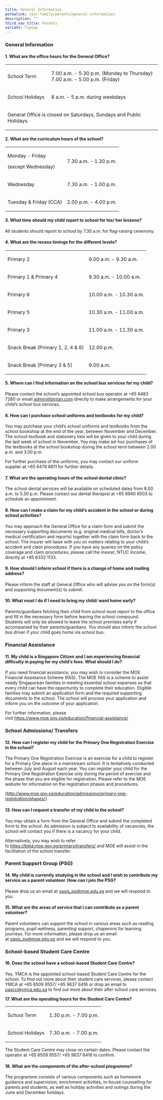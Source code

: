 ```yaml
---
title: General Information
permalink: /our-family/parents/general-information/
description: ""
third_nav_title: Parents
variant: tiptap
---
```

<h3><strong>General Information</strong></h3>
<h4><strong>1. What are the office hours for the General Office?</strong></h4>
<table style="minWidth: 50px">
<colgroup>
<col>
<col>
</colgroup>
<tbody>
<tr>
<td rowspan="1" colspan="1">
<p>School Term</p>
</td>
<td rowspan="1" colspan="1">
<p>7.00 a.m. - 5.30 p.m. (Monday to Thursday)
<br>7.00 a.m. - 5.00 p.m. (Friday)</p>
</td>
</tr>
<tr>
<td rowspan="1" colspan="1">
<p>School Holidays</p>
</td>
<td rowspan="1" colspan="1">
<p>8 a.m. - 5 p.m. during weekdays</p>
</td>
</tr>
<tr>
<td rowspan="1" colspan="2">
<p>General Office is closed on Saturdays, Sundays and Public Holidays.</p>
</td>
</tr>
</tbody>
</table>
<h4><strong>2. What are the curriculum hours of the school?</strong></h4>
<table style="minWidth: 50px">
<colgroup>
<col>
<col>
</colgroup>
<tbody>
<tr>
<td rowspan="1" colspan="1">
<p>Monday - Friday</p>
<p>(except Wednesday)</p>
</td>
<td rowspan="1" colspan="1">
<p>7.30 a.m. - 1.30 p.m.</p>
</td>
</tr>
<tr>
<td rowspan="1" colspan="1">
<p>Wednesday</p>
</td>
<td rowspan="1" colspan="1">
<p>7.30 a.m. - 1.00 p.m.</p>
</td>
</tr>
<tr>
<td rowspan="1" colspan="1">
<p>Tuesday &amp; Friday (CCA)</p>
</td>
<td rowspan="1" colspan="1">
<p>2.00 p.m. - 4.00 p.m.</p>
</td>
</tr>
</tbody>
</table>
<h4><strong>3. What time should my child report to school for his/ her lessons?</strong></h4>
<p>All students should report to school by 7.30 a.m. for flag-raising ceremony.</p>
<h4><strong>4. What are the recess timings for the different levels?</strong></h4>
<table style="minWidth: 50px">
<colgroup>
<col>
<col>
</colgroup>
<tbody>
<tr>
<td rowspan="1" colspan="1">
<p>Primary 2</p>
</td>
<td rowspan="1" colspan="1">
<p>9.00 a.m. - 9.30 a.m.</p>
</td>
</tr>
<tr>
<td rowspan="1" colspan="1">
<p>Primary 1 &amp; Primary 4</p>
</td>
<td rowspan="1" colspan="1">
<p>9.30 a.m. - 10.00 a.m.</p>
</td>
</tr>
<tr>
<td rowspan="1" colspan="1">
<p>Primary 6</p>
</td>
<td rowspan="1" colspan="1">
<p>10.00 a.m. - 10.30 a.m.</p>
</td>
</tr>
<tr>
<td rowspan="1" colspan="1">
<p>Primary 5</p>
</td>
<td rowspan="1" colspan="1">
<p>10.30 a.m. - 11.00 a.m.</p>
</td>
</tr>
<tr>
<td rowspan="1" colspan="1">
<p>Primary 3</p>
</td>
<td rowspan="1" colspan="1">
<p>11.00 a.m. - 11.30 a.m.</p>
</td>
</tr>
<tr>
<td rowspan="1" colspan="1">
<p>Snack Break (Primary 1, 2, 4 &amp; 6)</p>
</td>
<td rowspan="1" colspan="1">
<p>12.00 p.m.</p>
</td>
</tr>
<tr>
<td rowspan="1" colspan="1">
<p>Snack Break (Primary 3 &amp; 5)</p>
</td>
<td rowspan="1" colspan="1">
<p>9.00 a.m.</p>
</td>
</tr>
</tbody>
</table>
<h4><strong>5. Where can I find information on the school bus services for my child?</strong></h4>
<p>Please contact the school’s appointed school bus operator at +65 6483
7260 or email <a href="mailto:admin@btntan.com" rel="noopener noreferrer nofollow" target="_blank">admin@btntan.com</a>&nbsp;directly
to make arrangements for your child’s school bus services.</p>
<h4><strong>6. How can I purchase school uniforms and textbooks for my child?</strong></h4>
<p>You may purchase your child’s school uniforms and textbooks from the school
bookshop at the end of the year, between November and December. The school
textbook and stationery lists will be given to your child during the last
week of school in November. You may make ad-hoc purchases of the textbooks
at the school bookshop during the school term between 2.00 p.m. and 3.00
p.m.</p>
<p>For further purchase of the uniforms, you may contact our&nbsp;uniform
supplier&nbsp;at +65 6479 6811 for further details.</p>
<h4><strong>7. What are the operating hours of the school dental clinic?</strong></h4>
<p>The school dental services will be available on scheduled dates from 8.00
a.m. to 5.30 p.m. Please contact our dental therapist at +65 8940 6503
to schedule an appointment.</p>
<h4><strong>8. How can I make a claim for my child’s accident in the school or during school activities?</strong></h4>
<p>You may approach the General Office for a claim form and submit the necessary
supporting documents (e.g. original medical bills, doctor’s medical certification
and reports) together with the claim form back to the school. The insurer
will liaise with you on matters relating to your child’s accident and claim
procedures. If you have any queries on the policy coverage and claim procedures,
please call the insurer, NTUC Income, directly at +65 6332 1133.</p>
<h4><strong>9. How should I inform school if there is a change of home and mailing address?</strong></h4>
<p>Please inform the staff at General Office who will advise you on the form(s)
and supporting document(s) to submit.</p>
<h4><strong>10. What must I do if I need to bring my child/ ward home early?</strong></h4>
<p>Parents/guardians fetching their child from school must report to the
office and fill in the&nbsp;necessary form before leaving the school compound.
Students will only be allowed to&nbsp;leave the school premises early if
accompanied by their parents/guardians. You should&nbsp;also inform the
school bus driver if your child goes home via school bus.</p>
<h3><strong>Financial Assistance</strong></h3>
<h4><strong>11. My child is a Singapore Citizen and I am experiencing financial difficulty in paying for my child’s fees. What should I do?</strong></h4>
<p>If you need financial assistance, you may wish to consider the MOE Financial
Assistance Scheme (FAS). The MOE FAS is a scheme to assist needy Singaporean
families in meeting essential school expenses so that every child can have
the opportunity to complete their education. Eligible families may submit
an application form and the required supporting documents to the school.
The school will process your application and inform you on the outcome
of your application.</p>
<p>For further information, please visit&nbsp;<a href="https://www.moe.gov.sg/education/financial-assistance/" rel="noopener noreferrer nofollow" target="_blank">https://www.moe.gov.sg/education/financial-assistance/</a>
</p>
<h3><strong>School Admissions/ Transfers</strong></h3>
<h4><strong>12. How can I register my child for the Primary One Registration Exercise in the school?</strong></h4>
<p>The Primary One Registration Exercise is an exercise for a child to register
for a Primary One place in a mainstream school. It is tentatively conducted
between July and August each year. You can register your child for the
Primary One Registration Exercise only during the period of exercise and
the phase that you are eligible for registration. Please refer to the MOE
website for information on the&nbsp;registration phases&nbsp;and procedures.</p>
<p>(<a href="http://www.moe.gov.sg/education/admissions/primary-one-registration/phases/" rel="noopener noreferrer nofollow" target="_blank">http://www.moe.gov.sg/education/admissions/primary-one-registration/phases/</a>)</p>
<h4><strong>13. How can I request a transfer of my child to the school?</strong></h4>
<p>You may obtain a form from the General Office and submit the completed
form to the school. As admission is subject to availability of vacancies,
the school will contact you if there is a vacancy for your child.</p>
<p>Alternatively, you may wish to refer to&nbsp;<a href="https://beta.moe.gov.sg/primary/transfers/" rel="noopener noreferrer nofollow" target="_blank">https://beta.moe.gov.sg/primary/transfers/</a>&nbsp;and
MOE will assist in the facilitation of the school transfer.</p>
<h3><strong>Parent Support Group (PSG)</strong></h3>
<h4><strong>14. My child is currently studying in the school and I wish to contribute my service as a parent volunteer. How can I join the PSG?</strong></h4>
<p>Please drop us an email at&nbsp;<a href="mailto:oasis_ps@moe.edu.sg" rel="noopener noreferrer nofollow" target="_blank">oasis_ps@moe.edu.sg</a>&nbsp;and we will
respond to you.</p>
<h4><strong>15. What are the areas of service that I can contribute as a parent volunteer?</strong></h4>
<p>Parent volunteers can support the school in various areas such as reading
programs, pupil wellness, parenting support, chaperons for learning journeys.
For more information, please drop us an email at&nbsp;<a href="mailto:oasis_ps@moe.edu.sg" rel="noopener noreferrer nofollow" target="_blank">oasis_ps@moe.edu.sg</a>&nbsp;and
we will respond to you.</p>
<h3><strong>School-based Student Care Centre</strong></h3>
<h4><strong>16. Does the school have a school-based Student Care Centre?</strong></h4>
<p>Yes, YMCA is the appointed school-based Student Care Centre for the school.
To find out more about their student care services, please contact YMCA
at +65 6509 9557/ +65 9637 6416 or drop an email to <a href="mailto:oascc@ymca.edu.sg" rel="noopener noreferrer nofollow" target="_blank">oascc@ymca.edu.sg</a> to find out more about
their after school care services.</p>
<p><strong>17. What are the operating hours for the Student Care Centre?</strong>
</p>
<table style="minWidth: 50px">
<colgroup>
<col>
<col>
</colgroup>
<tbody>
<tr>
<td rowspan="1" colspan="1">
<p>School Term</p>
</td>
<td rowspan="1" colspan="1">
<p>1.30 p.m. - 7.00 p.m.</p>
</td>
</tr>
<tr>
<td rowspan="1" colspan="1">
<p>School Holidays</p>
</td>
<td rowspan="1" colspan="1">
<p>7.30 a.m. - 7.00 p.m.</p>
</td>
</tr>
</tbody>
</table>
<p>The Student Care Centre may close on certain dates. Please contact the
operator at +65 6509 9557/&nbsp;+65 9637 6416 to confirm.</p>
<h4><strong>18. What are the components of the after-school programme?</strong></h4>
<p>The programme consists of various components such as homework guidance
and supervision, enrichment activities, in-house counselling for parents
and students, as well as holiday activities and outings during the June
and December holidays.</p>